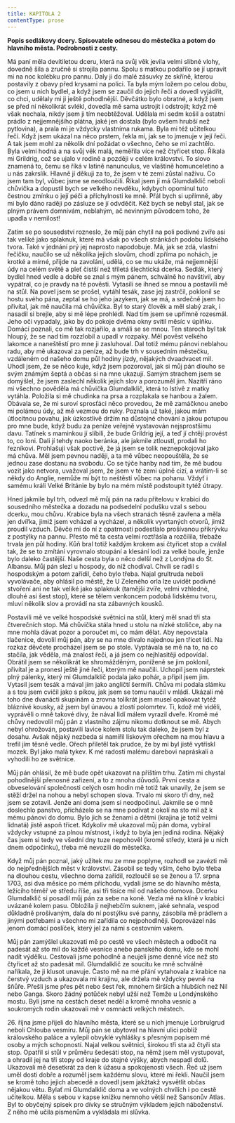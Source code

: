 ```yaml
---
title: KAPITOLA 2
contentType: prose
---
```


**Popis sedlákovy dcery. Spisovatele odnesou do městečka a potom do hlavního města. Podrobnosti z cesty.**

Má paní měla devítiletou dceru, která na svůj věk jevila velmi slibné vlohy, dovedně šila a zručně si strojila pannu. Spolu s matkou podařilo se jí upravit mi na noc kolébku pro pannu. Daly ji do malé zásuvky ze skříně, kterou postavily z obavy před krysami na polici. Ta byla mým ložem po celou dobu, co jsem u nich bydlel, a když jsem se zaučil do jejich řeči a dovedl vyjádřit, co chci, udělaly mi ji ještě pohodlnější. Děvčátko bylo obratné, a když jsem se před ní několikrát svlékl, dovedla mě sama ustrojit i odstrojit; když mě však nechala, nikdy jsem ji tím neobtěžoval. Udělala mi sedm košil a ostatní prádlo z nejjemnějšího plátna, jaké jen dostala (bylo ovšem hrubší než pytlovina), a prala mi je vždycky vlastníma rukama. Byla mi též učitelkou řečí. Když jsem ukázal na něco prstem, řekla mi, jak se to jmenuje v její řeči. A tak jsem mohl za několik dní požádat o všechno, čeho se mi zachtělo. Byla velmi hodná a na svůj věk malá, neměřila více než čtyřicet stop. Říkala mi Grildrig, což se ujalo v rodině a později v celém království. To slovo znamená to, čemu se říká v latině nanunculus, ve vlaštině homunceletino a u nás zakrslík. Hlavně jí děkuji za to, že jsem v té zemi zůstal naživu. Co jsem tam byl, vůbec jsme se neodloučili. Říkal jsem jí má Glumdalklič neboli chůvička a dopustil bych se velkého nevděku, kdybych opominul tuto čestnou zmínku o její péči a příchylnosti ke mně. Přál bych si upřímně, aby mi bylo dáno raději po zásluze se jí odvděčit. Kéž bych se nebyl stal, jak se plným právem domnívám, neblahým, ač nevinným původcem toho, že upadla v nemilost!

Zatím se po sousedství rozneslo, že můj pán chytil na poli podivné zvíře asi tak veliké jako splaknuk, které má však po všech stránkách podobu lidského tvora. Také v jednání prý jej naprosto napodobuje. Má, jak se zdá, vlastní řečičku, naučilo se už několika jejich slovům, chodí zpříma po nohách, je krotké a mírné, přijde na zavolání, udělá, co se mu ukáže, má nejjemnější údy na celém světě a pleť čistší než tříletá šlechtická dcerka. Sedlák, který bydlel hned vedle a dobře se znal s mým pánem, schválně ho navštívil, aby vypátral, co je pravdy na té pověsti. Vytasili se ihned se mnou a postavili mě na stůl. Na povel jsem se prošel, vytáhl tesák, zase jej zastrčil, poklonil se hostu svého pána, zeptal se ho jeho jazykem, jak se má, a srdečně jsem ho přivítal, jak mě naučila má chůvička. Byl to starý člověk a měl slabý zrak, i nasadil si brejle, aby si mě lépe prohlédl. Nad tím jsem se upřímně rozesmál. Jeho oči vypadaly, jako by do pokoje dvěma okny svítil měsíc v úplňku. Domácí poznali, co mě tak rozjařilo, a smáli se se mnou. Ten staroch byl tak hloupý, že se nad tím rozzlobil a upadl v rozpaky. Měl pověst velkého lakomce a naneštěstí pro mne ji zasluhoval. Dal totiž mému pánovi neblahou radu, aby mě ukazoval za peníze, až bude trh v sousedním městečku, vzdáleném od našeho domu půl hodiny jízdy, nějakých dvaadvacet mil. Uhodl jsem, že se něco kuje, když jsem pozoroval, jak si můj pán dlouho se svým známým šeptá a občas si na mne ukazují. Samým strachem jsem se domýšlel, že jsem zaslechl několik jejich slov a porozuměl jim. Nazítří ráno mi všechno pověděla má chůvička Glumdalklič, která to lstivě z matky vytáhla. Položila si mě chudinka na prsa a rozplakala se hanbou a žalem. Obávala se, že mi suroví sprosťáci něco provedou, že mě zamáčknou anebo mi polámou údy, až mě vezmou do ruky. Poznala už také, jakou mám útlocitnou povahu, jak úzkostlivě držím na důstojné chování a jakou potupou pro mne bude, když budu za peníze veřejně vystavován nejsprostšímu davu. Tatínek s maminkou jí slíbili, že bude Grildrig její, a teď jí chtějí provést to, co loni. Dali jí tehdy naoko beránka, ale jakmile ztloustl, prodali ho řezníkovi. Prohlašuji však poctivě, že já jsem se tolik neznepokojoval jako má chůva. Měl jsem pevnou naději, a ta mě vůbec neopouštěla, že se jednou zase dostanu na svobodu. Co se týče hanby nad tím, že mě budou vozit jako netvora, uvažoval jsem, že jsem v té zemi úplně cizí, a vrátím-li se někdy do Anglie, nemůže mi být to neštěstí vůbec na pohanu. Vždyť i samému králi Velké Británie by bylo na mém místě podstoupit tytéž útrapy.

Hned jakmile byl trh, odvezl mě můj pán na radu přítelovu v krabici do sousedního městečka a dozadu na podsedelní podušku vzal s sebou dcerku, mou chůvu. Krabice byla na všech stranách těsně zavřena a měla jen dvířka, jimiž jsem vcházel a vycházel, a několik vyvrtaných otvorů, jimiž proudil vzduch. Děvče mi do ní z opatrnosti podestlalo prošívanou přikrývku z postýlky na pannu. Přesto mě ta cesta velmi roztřásla a rozčilila, třebaže trvala jen půl hodiny. Kůň bral totiž každým krokem asi čtyřicet stop a cválal tak, že se to zmítání vyrovnalo stoupání a klesání lodi za velké bouře, jenže bylo daleko častější. Naše cesta byla o něco delší než z Londýna do St. Albansu. Můj pán slezl u hospody, do níž chodíval. Chvíli se radil s hospodským a potom zařídil, čeho bylo třeba. Najal grultruda neboli vyvolávače, aby ohlásil po městě, že U Zeleného orla lze uvidět podivné stvoření ani ne tak veliké jako splaknuk (tamější zvíře, velmi vzhledné, dlouhé asi šest stop), které se tělem venkoncem podobá lidskému tvoru, mluví několik slov a provádí na sta zábavných kousků.

Postavili mě ve velké hospodské světnici na stůl, který měl snad tři sta čtverečních stop. Má chůvička stála hned u stolu na nízké stoličce, aby na mne mohla dávat pozor a poroučet mi, co mám dělat. Aby nepovstala tlačenice, dovolil můj pán, aby se na mne dívalo najednou jen třicet lidí. Na rozkaz děvčete procházel jsem se po stole. Vyptávala se mě na to, na co stačila, jak věděla, má znalost řeči, a já jsem co nejhlasitěji odpovídal. Obrátil jsem se několikrát ke shromážděným, poníženě se jim poklonil, přivítal je a pronesl ještě jiné řeči, kterým mě naučili. Uchopil jsem náprstek plný pálenky, který mi Glumdalklič podala jako pohár, a připil jsem jim. Vytasil jsem tesák a mával jím jako angličtí šermíři. Chůva mi podala slámku a s tou jsem cvičil jako s píkou, jak jsem se tomu naučil v mládí. Ukázali mě toho dne dvanácti skupinám a zrovna tolikrát jsem musel opakovat tytéž bláznivé kousky, až jsem byl únavou a zlostí polomrtev. Ti, kdož mě viděli, vyprávěli o mně takové divy, že nával lidí málem vyrazil dveře. Kromě mé chůvy nedovolil můj pán z vlastního zájmu nikomu dotknout se mě. Abych nebyl ohrožován, postavili lavice kolem stolu tak daleko, že jsem byl z dosahu. Avšak nějaký nezbeda si namířil lískovým ořechem na mou hlavu a trefil jím těsně vedle. Ořech přiletěl tak prudce, že by mi byl jistě vytřískl mozek. Byl jako malá tykev. K mé radosti malému darebovi napráskali a vyhodili ho ze světnice.

Můj pán ohlásil, že mě bude opět ukazovat na příštím trhu. Zatím mi chystal pohodlnější přenosné zařízení, a to z mnoha důvodů. První cesta a obveselování společnosti celých osm hodin mě totiž tak unavily, že jsem se stěží držel na nohou a nebyl schopen slova. Trvalo mi skoro tři dny, než jsem se zotavil. Jenže ani doma jsem si neodpočinul. Jakmile se o mně doslechlo panstvo, přicházelo se na mne podívat z okolí na sto mil až k mému pánovi do domu. Bylo jich se ženami a dětmi (krajina je totiž velmi lidnatá) jistě aspoň třicet. Kdykoliv mě ukazoval můj pán doma, vybíral vždycky vstupné za plnou místnost, i když to byla jen jediná rodina. Nějaký čas jsem si tedy ve všední dny tuze nepohověl (kromě středy, která je u nich dnem odpočinku), třeba mě nevozili do městečka.

Když můj pán poznal, jaký užitek mu ze mne poplyne, rozhodl se zavézti mě do nejpřednějších měst v království. Zásobil se tedy vším, čeho bylo třeba na dlouhou cestu, všechno doma zařídil, rozloučil se se ženou a 17. srpna 1703, asi dva měsíce po mém příchodu, vydali jsme se do hlavního města, ležícího téměř ve středu říše, asi tři tisíce mil od našeho domova. Dcerku Glumdalklič si posadil můj pán za sebe na koně. Vezla mě na klíně v krabici uvázané kolem pasu. Obložila ji nejhebčím suknem, jaké sehnala, vespod důkladně prošívaným, dala do ní postýlku své panny, zásobila mě prádlem a jinými potřebami a všechno mi zařídila co nejpohodlněji. Doprovázel nás jenom domácí poslíček, který jel za námi s cestovním vakem.

Můj pán zamýšlel ukazovati mě po cestě ve všech městech a odbočit na padesát až sto mil do každé vesnice anebo panského domu, kde se mohl nadít výdělku. Cestovali jsme pohodlně a neujeli jsme denně více než sto čtyřicet až sto padesát mil. Glumdalklič ze soucitu ke mně schválně naříkala, že ji klusot unavuje. Často mě na mé přání vytahovala z krabice na čerstvý vzduch a ukazovala mi krajinu, ale držela mě vždycky pevně na šňůře. Přešli jsme přes pět nebo šest řek, mnohem širších a hlubších než Nil nebo Ganga. Skoro žádný potůček nebyl užší než Temže u Londýnského mostu. Byli jsme na cestách deset neděl a kromě mnoha vesnic a soukromých rodin ukazovali mě v osmnácti velkých městech.

26\. října jsme přijeli do hlavního města, které se u nich jmenuje Lorbrulgrud neboli Chlouba vesmíru. Můj pán se ubytoval na hlavní ulici poblíž královského paláce a vylepil obvyklé vyhlášky s přesným popisem mé osoby a mých schopností. Najal velkou světnici, širokou tři sta až čtyři sta stop. Opatřil si stůl v průměru šedesáti stop, na němž jsem měl vystupovat, a ohradil jej na tři stopy od kraje do stejné výšky, abych nespadl dolů. Ukazovali mě desetkrát za den k úžasu a spokojenosti všech. Řeč už jsem uměl dosti dobře a rozuměl jsem každému slovu, které mi řekli. Naučil jsem se kromě toho jejich abecedě a dovedl jsem jakžtakž vysvětlit občas nějakou větu. Bylať mi Glumdalklič doma a ve volných chvílích i po cestě učitelkou. Měla s sebou v kapse knížku nemnoho větší než Sansonův Atlas. Byl to obyčejný spisek pro dívky se stručným výkladem jejich náboženství. Z něho mě učila písmenům a vykládala mi slůvka.
